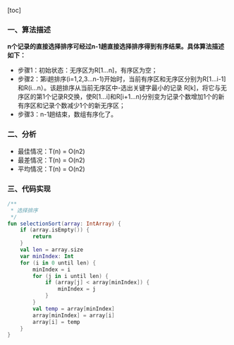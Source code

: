 [toc]

### 一、算法描述

**n个记录的直接选择排序可经过n-1趟直接选择排序得到有序结果。具体算法描述如下：**

- 步骤1：初始状态：无序区为R[1…n]，有序区为空；
- 步骤2：第i趟排序(i=1,2,3…n-1)开始时，当前有序区和无序区分别为R[1…i-1]和R(i…n）。该趟排序从当前无序区中-选出关键字最小的记录 R[k]，将它与无序区的第1个记录R交换，使R[1…i]和R[i+1…n)分别变为记录个数增加1个的新有序区和记录个数减少1个的新无序区；
- 步骤3：n-1趟结束，数组有序化了。

### 二、分析

- 最佳情况：T(n) = O(n2)
- 最差情况：T(n) = O(n2)
- 平均情况：T(n) = O(n2)

### 三、代码实现

```kotlin
/**
 * 选择排序
 */
fun selectionSort(array: IntArray) {
    if (array.isEmpty()) {
        return
    }
    val len = array.size
    var minIndex: Int
    for (i in 0 until len) {
        minIndex = i
        for (j in i until len) {
            if (array[j] < array[minIndex]) {
                minIndex = j
            }
        }
        val temp = array[minIndex]
        array[minIndex] = array[i]
        array[i] = temp
    }
}
```


